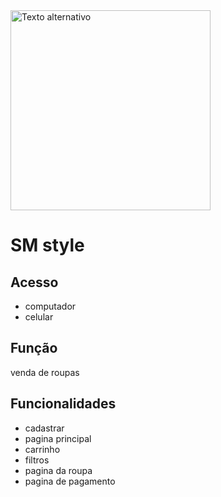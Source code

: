 

<img src="https://github.com/user-attachments/assets/3a48c964-0779-4708-a5c9-34d6e38aa68d" alt="Texto alternativo" widht="600" height="320" >



# SM style

## Acesso
- computador 
- celular

## Função
venda de roupas

## Funcionalidades
- cadastrar
- pagina principal
- carrinho
- filtros
- pagina da roupa
- pagina de pagamento
